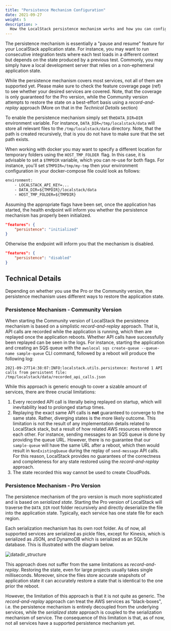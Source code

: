 ```yaml
---
title: "Persistence Mechanism Configuration"
date: 2021-09-27
weight: 5
description: >
  How the LocalStack persistence mechanism works and how you can configure it.
---
```


The persistence mechanism is essentially a "pause and resume" feature for your LocalStack application state. For instance, you may want to run consecutive integration tests where each test loads in a different context but depends on the state produced by a previous test. Commonly, you may simply have a local development server that relies on a non-ephemeral application state. 

While the persistence mechanism covers most services, not all of them are supported yet. Please make sure to check the feature coverage page (ref) to see whether your desired services are covered.  Note, that the coverage is only guaranteed for the Pro version, while the Community version attempts to restore the state on a best-effort basis using a *record-and-replay* approach (More on that in the *Technical Details* section)

To enable the persistence mechanism simply set the`DATA_DIR=DIR` environment variable. For instance, `DATA_DIR=/tmp/localstack/data` will store all relevant files to the `/tmp/localstack/data` directory.  Note, that the path is created recursively, that is you do not have to make sure that the set path exists. 

When working with docker you may want to specify a different location for temporary folders using the `HOST_TMP_FOLDER `flag. In this case, it is advisable to set a `$TMPDIR` variable, which you can re-use for both flags. For instance, you'll set `$TMPDIR=/tmp/my-tmp` then your environment configuration in your docker-compose file could look as follows: 

```dockerfile
environment:
	- LOCALSTACK_API_KEY=...
    - DATA_DIR=${TMPDIR}/localstack/data
    - HOST_TMP_FOLDER=${TMPDIR}
```

Assuming the appropriate flags have been set, once the application has started, the health endpoint will inform you whether the persistence mechanism has properly been initialized. 

```json
"features": {
    "persistence": "initialized"
}
```

Otherwise the endpoint will inform you that the mechanism is disabled. 

```json
"features": {
    "persistence": "disabled"
}
```

## Technical Details

Depending on whether you use the Pro or the Community version, the persistence mechanism uses different ways to restore the application state.  

### Persistence Mechanism - Community Version

When starting the Community version of LocalStack the persistence mechanism is based on a simplistic *record-and-replay* approach.  That is, API calls are recorded while the application is running, which then are replayed once the application reboots. Whether API calls have successfully been replayed can be seen in the logs. For instance, starting the application and creating an SQS queue with the `awslocal sqs create-queue --queue-name sample-queue` CLI command, followed by a reboot will produce the following log:

```apl
2021-09-27T14:38:07:INFO:localstack.utils.persistence: Restored 1 API calls from persistent file: /tmp/localstack/data/recorded_api_calls.json
```

While this approach is generic enough to cover a sizable amount of services, there are three crucial limitations:

1. Every recorded API call is literally being replayed on startup, which will inevitability lead to prolonged startup times. 
2. Replaying the exact same API calls is **not** guaranteed to converge to the same state. Rather, diverging states is the more likely outcome. This limitation is not the result of any implementation details related to LocalStack stack, but a result of how related  AWS resources reference each other. For instance, sending messages to an SQS queue is done by providing the queue URL. However, there is no guarantee that our `sample-queue` will have the same URL after a reboot, which then would result in `NonExistingQueue` during the replay of `send-message` API calls.  For this reason, LocalStack provides no guarantees of the correctness and completeness for any state restored using the *record-and-replay* approach.
3. The state recorded this way cannot be used to create CloudPods.  

### Persistence Mechanism - Pro Version

The persistence mechanism of the pro version is much more sophisticated and is based on *serialized state*. Starting the Pro version of LocalStack will traverse the `DATA_DIR` root folder recursively and directly deserialize the file into the application state. Typically, each service has one state file for each region. 

Each serialization mechanism has its own root folder. As of now, all supported services are serialized as pickle files, except for Kinesis, which is serialized as JSON, and DynamoDB which is serialized as an SQLite database.  This is illustrated with the diagram below.

![datadir_structure](/datadir_structure.png)

This approach does not suffer from the same limitations as *record-and-replay*. Restoring the state, even for large projects usually takes single milliseconds. Moreover, since the files store accurate snapshots of application state it can accurately restore a state that is identical to the one prior the reboot.  

However, the limitation of this approach is that it is not quite as generic. The *record-and-replay* approach can treat the AWS services as "black-boxes", i.e. the persistence mechanism is entirely decoupled from the underlying services, while the *serialized state* approach is coupled to the serialization mechanism of service. The consequence of this limitation is that, as of now, not all services have a supported persistence mechanism yet. 

